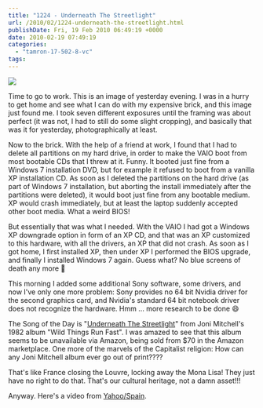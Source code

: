 ```yaml
---
title: "1224 - Underneath The Streetlight"
url: /2010/02/1224-underneath-the-streetlight.html
publishDate: Fri, 19 Feb 2010 06:49:19 +0000
date: 2010-02-19 07:49:19
categories: 
  - "tamron-17-502-8-vc"
tags: 
---
```

<a target="_blank" href="https://d25zfm9zpd7gm5.cloudfront.net/1200x1200/2010/20100218_170056_00_ps.jpg"><img src="https://d25zfm9zpd7gm5.cloudfront.net/0600x0600/2010/20100218_170056_00_ps.jpg" /></a>

Time to go to work. This is an image of yesterday evening. I was in a hurry to get home and see what I can do with my expensive brick, and this image just found me. I took seven different exposures until the framing was about perfect (it was not, I had to still do some slight cropping), and basically that was it for yesterday, photographically at least.

Now to the brick. With the help of a friend at work, I found that I had to delete all partitions on my hard drive, in order to make the VAIO boot from most bootable CDs that I threw at it. Funny. It booted just fine from a Windows 7 installation DVD, but for example it refused to boot from a vanilla XP installation CD. As soon as I deleted the partitions on the hard drive (as part of Windows 7 installation, but aborting the install immediately after the partitions were deleted), it would boot just fine from any bootable medium. XP would crash immediately, but at least the laptop suddenly accepted other boot media. What a weird BIOS!

But essentially that was what I needed. With the VAIO I had got a Windows XP downgrade option in form of an XP CD, and that was an XP customized to this hardware, with all the drivers, an XP that did not crash. As soon as I got home, I first installed XP, then under XP I performed the BIOS upgrade, and finally I installed Windows 7 again. Guess what? No blue screens of death any more 🙂

This morning I added some additional Sony software, some drivers, and now I've only one more problem: Sony provides no 64 bit Nvidia driver for the second graphics card, and Nvidia's standard 64 bit notebook driver does not recognize the hardware. Hmm ... more research to be done 😄

 The Song of the Day is "<a target="_blank" href="http://www.lyricsmode.com/lyrics/j/joni_mitchell/underneath_the_streetlight.html">Underneath The Streetlight</a>" from Joni Mitchell's 1982 album "Wild Things Run Fast". I was amazed to see that this album seems to be unavailable via Amazon, being sold from $70 in the Amazon marketplace. One more of the marvels of the Capitalist religion: How can any Joni Mitchell album ever go out of print???? 

That's like France closing the Louvre, locking away the Mona Lisa! They just have no right to do that. That's our cultural heritage, not a damn asset!!!

Anyway. Here's a video from <a target="_blank" href="http://espanol.video.yahoo.com/watch/3101107/v157434091">Yahoo/Spain</a>.
